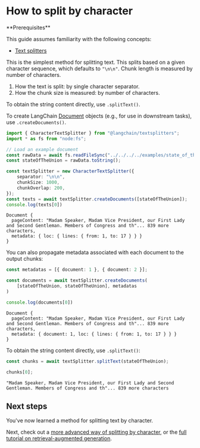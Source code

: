 # How to split by character

<Info>
**Prerequisites**


This guide assumes familiarity with the following concepts:

- [Text splitters](/oss/concepts/text_splitters)

</Info>

This is the simplest method for splitting text. This splits based on a given character sequence, which defaults to `"\n\n"`. Chunk length is measured by number of characters.

1. How the text is split: by single character separator.
2. How the chunk size is measured: by number of characters.

To obtain the string content directly, use `.splitText()`.

To create LangChain [Document](https://api.js.langchain.com/classes/langchain_core.documents.Document.html) objects (e.g., for use in downstream tasks), use `.createDocuments()`.


```typescript
import { CharacterTextSplitter } from "@langchain/textsplitters";
import * as fs from "node:fs";

// Load an example document
const rawData = await fs.readFileSync("../../../../examples/state_of_the_union.txt");
const stateOfTheUnion = rawData.toString();

const textSplitter = new CharacterTextSplitter({
    separator: "\n\n",
    chunkSize: 1000,
    chunkOverlap: 200,
});
const texts = await textSplitter.createDocuments([stateOfTheUnion]);
console.log(texts[0])
```
```output
Document {
  pageContent: "Madam Speaker, Madam Vice President, our First Lady and Second Gentleman. Members of Congress and th"... 839 more characters,
  metadata: { loc: { lines: { from: 1, to: 17 } } }
}
```
You can also propagate metadata associated with each document to the output chunks:


```typescript
const metadatas = [{ document: 1 }, { document: 2 }];

const documents = await textSplitter.createDocuments(
    [stateOfTheUnion, stateOfTheUnion], metadatas
)

console.log(documents[0])
```
```output
Document {
  pageContent: "Madam Speaker, Madam Vice President, our First Lady and Second Gentleman. Members of Congress and th"... 839 more characters,
  metadata: { document: 1, loc: { lines: { from: 1, to: 17 } } }
}
```
To obtain the string content directly, use `.splitText()`:


```typescript
const chunks = await textSplitter.splitText(stateOfTheUnion);

chunks[0];
```



```output
"Madam Speaker, Madam Vice President, our First Lady and Second Gentleman. Members of Congress and th"... 839 more characters
```


## Next steps

You've now learned a method for splitting text by character.

Next, check out a [more advanced way of splitting by character](/oss/how-to/recursive_text_splitter), or the [full tutorial on retrieval-augmented generation](/oss/tutorials/rag).
